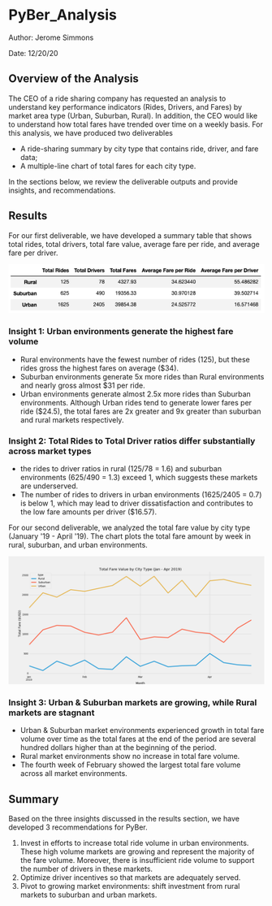 # PyBer_Analysis
Author: Jerome Simmons

Date: 12/20/20

## Overview of the Analysis

The CEO of a ride sharing company has requested an analysis to understand key performance indicators (Rides, Drivers, and Fares) by market area type (Urban, Suburban, Rural). In addition, the CEO would like to understand how total fares have trended over time on a weekly basis. For this analysis, we have produced two deliverables
* A ride-sharing summary by city type that contains ride, driver, and fare data;
* A multiple-line chart of total fares for each city type.

In the sections below, we review the deliverable outputs and provide insights, and recommendations.

## Results
For our first deliverable, we have developed a summary table that shows total rides, total drivers, total fare value, average fare per ride, and average fare per driver. 

![Fig9.png](Figures/Fig9.png)

### Insight 1: Urban environments generate the highest fare volume
* Rural environments have the fewest number of rides (125), but these rides gross the highest fares on average ($34).
* Suburban environments generate 5x more rides than Rural environments and nearly gross almost $31 per ride. 
* Urban environments generate almost 2.5x more rides than Suburban environments. Although Urban rides tend to generate lower fares per ride ($24.5), the total fares are 2x greater and 9x greater than suburban and rural markets respectively.

### Insight 2: Total Rides to Total Driver ratios differ substantially across market types
* the rides to driver ratios in rural (125/78 = 1.6) and suburban environments (625/490 = 1.3) exceed 1, which suggests these markets are underserved.
* The number of rides to drivers in urban environments (1625/2405 = 0.7) is below 1, which may lead to driver dissatisfaction and contributes to the low fare amounts per driver ($16.57).

For our second deliverable, we analyzed the total fare value by city type (January '19 - April '19). The chart plots the total fare amount by week in rural, suburban, and urban environments.

![Fig8.png](Figures/Fig8.png)

### Insight 3: Urban & Suburban markets are growing, while Rural markets are stagnant
* Urban & Suburban market environments experienced growth in total fare volume over time as the total fares at the end of the period are several hundred dollars higher than at the beginning of the period.
* Rural market environments show no increase in total fare volume.
* The fourth week of February showed the largest total fare volume across all market environments.

## Summary
Based on the three insights discussed in the results section, we have developed 3 recommendations for PyBer.
1. Invest in efforts to increase total ride volume in urban environments. These high volume markets are growing and represent the majority of the fare volume. Moreover, there is insufficient ride volume to support the number of drivers in these markets.
2. Optimize driver incentives so that markets are adequately served. 
3. Pivot to growing market environments: shift investment from rural markets to suburban and urban markets.
